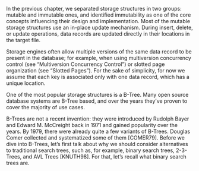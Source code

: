 In the previous chapter, we separated storage structures in two groups:
mutable and immutable ones, and identified immutability as one of the
core concepts influencing their design and implementation. Most of the
mutable storage structures use an in-place update mechanism. During
insert, delete, or update operations, data records are updated directly in
their locations in the target file.

Storage engines often allow multiple versions of the same data record to be
present in the database; for example, when using multiversion concurrency
control (see “Multiversion Concurrency Control”) or slotted page
organization (see “Slotted Pages”). For the sake of simplicity, for now we
assume that each key is associated only with one data record, which has a
unique location.

One of the most popular storage structures is a B-Tree. Many open source
database systems are B-Tree based, and over the years they’ve proven to
cover the majority of use cases.

B-Trees are not a recent invention: they were introduced by Rudolph
Bayer and Edward M. McCreight back in 1971 and gained popularity over
the years. By 1979, there were already quite a few variants of B-Trees.
Douglas Comer collected and systematized some of them [COMER79].
Before we dive into B-Trees, let’s first talk about why we should consider
alternatives to traditional search trees, such as, for example, binary search
trees, 2-3-Trees, and AVL Trees [KNUTH98]. For that, let’s recall what
binary search trees are.
